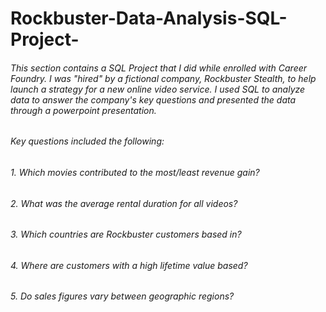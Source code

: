 # Rockbuster-Data-Analysis-SQL-Project-
###### This section contains a SQL Project that I did while enrolled with Career Foundry. I was "hired" by a fictional company, Rockbuster Stealth, to help launch a strategy for a new online video service. I used SQL to analyze data to answer the company's key questions and presented the data through a powerpoint presentation. 
###### Key questions included the following:
###### 1. Which movies contributed to the most/least revenue gain? 
###### 2. What was the average rental duration for all videos? 
###### 3. Which countries are Rockbuster customers based in? 
###### 4. Where are customers with a high lifetime value based? 
###### 5. Do sales figures vary between geographic regions? 
